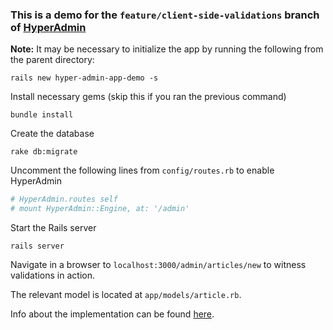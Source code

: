 ### This is a demo for the `feature/client-side-validations` branch of [HyperAdmin][1]
**Note:** It may be necessary to initialize the app by running the following from the parent directory:

    rails new hyper-admin-app-demo -s

Install necessary gems (skip this if you ran the previous command)

    bundle install

Create the database

    rake db:migrate

Uncomment the following lines from `config/routes.rb` to enable HyperAdmin

```ruby
# HyperAdmin.routes self
# mount HyperAdmin::Engine, at: '/admin'
```

Start the Rails server

    rails server
    
Navigate in a browser to `localhost:3000/admin/articles/new` to witness validations in action.

The relevant model is located at `app/models/article.rb`.

Info about the implementation can be found [here][2].


[1]: https://github.com/SteveBenner/hyper_admin
[2]: https://github.com/SteveBenner/hyper_admin/blob/feature/client-side-validations/doc/Validations.md